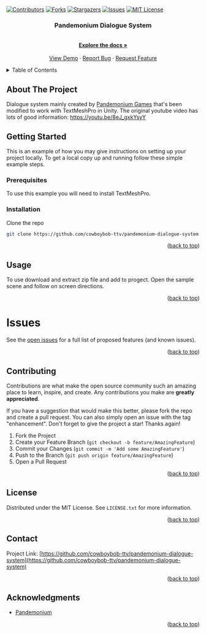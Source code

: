<!-- PROJECT SHIELDS -->
<!--
*** I'm using markdown "reference style" links for readability.
*** Reference links are enclosed in brackets [ ] instead of parentheses ( ).
*** See the bottom of this document for the declaration of the reference variables
*** for contributors-url, forks-url, etc. This is an optional, concise syntax you may use.
*** https://www.markdownguide.org/basic-syntax/#reference-style-links
-->
[![Contributors][contributors-shield]][contributors-url]
[![Forks][forks-shield]][forks-url]
[![Stargazers][stars-shield]][stars-url]
[![Issues][issues-shield]][issues-url]
[![MIT License][license-shield]][license-url]


<!-- PROJECT LOGO -->
<h3 align="center">Pandemonium Dialogue System</h3>

  <p align="center">
    <br />
    <a href="https://github.com/cowboybob-ttv/pandemonium-dialogue-system"><strong>Explore the docs »</strong></a>
    <br />
    <br />
    <a href="https://github.com/cowboybob-ttv/pandemonium-dialogue-system">View Demo</a>
    ·
    <a href="https://github.com/cowboybob-ttv/pandemonium-dialogue-system/issues">Report Bug</a>
    ·
    <a href="https://github.com/cowboybob-ttv/pandemonium-dialogue-system/issues">Request Feature</a>
  </p>
</div>

<!-- TABLE OF CONTENTS -->
<details>
  <summary>Table of Contents</summary>
  <ol>
    <li>
      <a href="#about-the-project">About The Project</a>      
    </li>
    <li>
      <a href="#getting-started">Getting Started</a>
      <ul>
        <li><a href="#prerequisites">Prerequisites</a></li>
        <li><a href="#installation">Installation</a></li>
      </ul>
    </li>
    <li><a href="#usage">Usage</a></li>
    <li><a href="#contributing">Contributing</a></li>
    <li><a href="#license">License</a></li>
    <li><a href="#contact">Contact</a></li>
    <li><a href="#acknowledgments">Acknowledgments</a></li>
  </ol>
</details>



<!-- ABOUT THE PROJECT -->
## About The Project

Dialogue system mainly created by <a href=https://www.youtube.com/@PandemoniumGameDev>Pandemonium Games</a> that's been modified to work with TextMeshPro in Unity. The original youtube video has lots of good information: https://youtu.be/8eJ_gxkYsyY 


<!-- GETTING STARTED -->
## Getting Started

This is an example of how you may give instructions on setting up your project locally.
To get a local copy up and running follow these simple example steps.

### Prerequisites
To use this example you will need to install TextMeshPro.

### Installation

Clone the repo
   ```sh
   git clone https://github.com/cowboybob-ttv/pandemonium-dialogue-system.git
   ```

<p align="right">(<a href="#readme-top">back to top</a>)</p>



<!-- USAGE EXAMPLES -->
## Usage

To use download and extract zip file and add to progect. Open the sample scene and follow on screen directions.

<p align="right">(<a href="#readme-top">back to top</a>)</p>

<!-- ISSUES -->
# Issues

See the [open issues](https://github.com/cowboybob-ttv/pandemonium-dialogue-system/issues) for a full list of proposed features (and known issues).

<p align="right">(<a href="#readme-top">back to top</a>)</p>



<!-- CONTRIBUTING -->
## Contributing

Contributions are what make the open source community such an amazing place to learn, inspire, and create. Any contributions you make are **greatly appreciated**.

If you have a suggestion that would make this better, please fork the repo and create a pull request. You can also simply open an issue with the tag "enhancement".
Don't forget to give the project a star! Thanks again!

1. Fork the Project
2. Create your Feature Branch (`git checkout -b feature/AmazingFeature`)
3. Commit your Changes (`git commit -m 'Add some AmazingFeature'`)
4. Push to the Branch (`git push origin feature/AmazingFeature`)
5. Open a Pull Request

<p align="right">(<a href="#readme-top">back to top</a>)</p>



<!-- LICENSE -->
## License

Distributed under the MIT License. See `LICENSE.txt` for more information.

<p align="right">(<a href="#readme-top">back to top</a>)</p>



<!-- CONTACT -->
## Contact

Project Link: [https://github.com/cowboybob-ttv/pandemonium-dialogue-system](https://github.com/cowboybob-ttv/pandemonium-dialogue-system)

<p align="right">(<a href="#readme-top">back to top</a>)</p>



<!-- ACKNOWLEDGMENTS -->
## Acknowledgments

* [Pandemonium](https://www.youtube.com/@PandemoniumGameDev)

<p align="right">(<a href="#readme-top">back to top</a>)</p>



<!-- MARKDOWN LINKS & IMAGES -->
<!-- https://www.markdownguide.org/basic-syntax/#reference-style-links -->
[contributors-shield]: https://img.shields.io/github/contributors/cowboybob-ttv/pandemonium-dialogue-system.svg?style=for-the-badge
[contributors-url]: https://github.com/cowboybob-ttv/pandemonium-dialogue-system/graphs/contributors
[forks-shield]: https://img.shields.io/github/forks/cowboybob-ttv/pandemonium-dialogue-system.svg?style=for-the-badge
[forks-url]: https://github.com/cowboybob-ttv/pandemonium-dialogue-system/network/members
[stars-shield]: https://img.shields.io/github/stars/cowboybob-ttv/pandemonium-dialogue-system.svg?style=for-the-badge
[stars-url]: https://github.com/cowboybob-ttv/pandemonium-dialogue-system/stargazers
[issues-shield]: https://img.shields.io/github/issues/cowboybob-ttv/pandemonium-dialogue-system.svg?style=for-the-badge
[issues-url]: https://github.com/cowboybob-ttv/pandemonium-dialogue-system/issues
[license-shield]: https://img.shields.io/github/license/cowboybob-ttv/pandemonium-dialogue-system.svg?style=for-the-badge
[license-url]: https://github.com/cowboybob-ttv/pandemonium-dialogue-system/blob/main/LICENSE.txt

